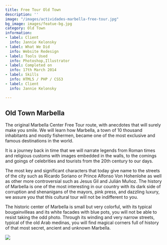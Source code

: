 ```yaml
---
title: Free Tour Old Town
description: ''
image: "/images/actividades-marbella-free-tour.jpg"
bg_image: images/featue-bg.jpg
category: Old Town
information:
- label: Client
  info: Jannie Kelonsky
- label: What We Did
  info: Website Redesign
- label: Tools Used
  info: Photoshop,Illustrator
- label: Completed on
  info: 17th March 2014
- label: Skills
  info: HTML5 / PHP / CSS3
- label: Client
  info: Jannie Kelonsky

---
```

## Old Town Marbella

The original Marbella Center Free Tour route, with anecdotes that will surely make you smile. We will learn how Marbella, a town of 10 thousand inhabitants and mostly fishermen, became one of the most exclusive and famous destinations in the world.

It is a journey back in time that we will narrate legends from Roman times and religious customs with images embedded in the walls, to the comings and goings of celebrities and tourists from the 20th century to our days.

The most key and significant characters that today give name to the streets of the city such as Ricardo Soriano or Prince Alfonso Von Hohenlohe as well as other more controversial such as Jesus Gil and Julián Muñoz. The history of Marbella is one of the most interesting in our country with its dark side of corruption and shenanigans of the mayors, pink press, and dazzling luxury, we assure you that this cultural tour will not be indifferent to you.

The historic center of Marbella is small but very colorful, with its typical bougainvilleas and its white facades with blue pots, you will not be able to resist taking the odd photo. Through its winding and very narrow streets, typical of the old Arab medinas, you will find magical corners full of history of that most secret, ancient and unknown Marbella.

[![](/images/boton-eng.png)](https://freetoursmarbella.com/contact/ "BOOK")